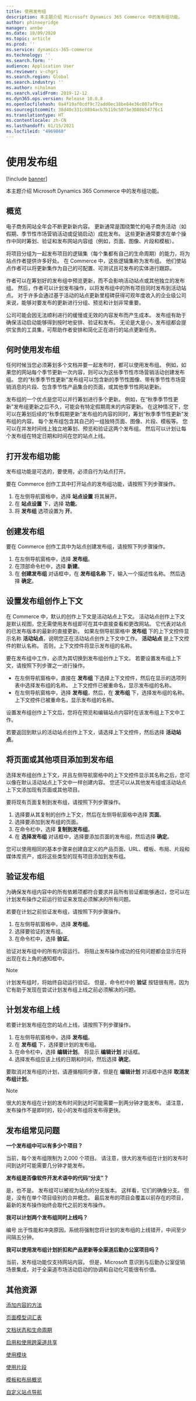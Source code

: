 ```yaml
---
title: 使用发布组
description: 本主题介绍 Microsoft Dynamics 365 Commerce 中的发布组功能。
author: phinneyridge
manager: annbe
ms.date: 10/09/2020
ms.topic: article
ms.prod: ''
ms.service: dynamics-365-commerce
ms.technology: ''
ms.search.form: ''
audience: Application User
ms.reviewer: v-chgri
ms.search.region: Global
ms.search.industry: ''
ms.author: niholman
ms.search.validFrom: 2019-12-12
ms.dyn365.ops.version: Release 10.0.8
ms.openlocfilehash: 0a4f19af0cdf9c72add0ec18be84e36c807af9ce
ms.sourcegitcommit: 38d40c331c8894acb7b119c5073e3088b54776c1
ms.translationtype: HT
ms.contentlocale: zh-CN
ms.lasthandoff: 01/15/2021
ms.locfileid: "4969868"
---
```

# <a name="work-with-publish-groups"></a>使用发布组


[!include [banner](includes/banner.md)]

本主题介绍 Microsoft Dynamics 365 Commerce 中的发布组功能。

## <a name="overview"></a>概览

电子商务网站全年会不断更新新内容。 更新通常是围绕繁忙的电子商务活动（如假期、季节性市场营销活动或促销启动）成批发布。 这些更新通常要求在单个操作中同时筹划、验证和发布网站内容组（例如，页面、图像、片段和模板）。

将项目分组为一起发布项目的逻辑集（每个集都有自己的生命周期）的能力，将为站点作者提供许多好处。 在 Commerce 中，这些逻辑集称为发布组。 他们使站点作者可以将更新集作为自己的可配置、可测试且可发布的实体进行跟踪。

作者可以在筹划好的发布组中预览更新，而不会影响活动站点或其他独立的发布组。 然后，作者可以计划发布操作，以将发布组中的所有项目同时发布到活动站点。 对于许多会通过基于活动的站点更新里程碑获得可观年度收入的企业级公司来说，能够对要发布的更新进行分组、预览和计划非常重要。

公司可能会因无法顺利进行的缓慢或无效的内容发布而产生成本。 发布组有助于确保活动启动能够得到按时地安排、验证和发布。 无论是大是小，发布组都会提供宝贵的工具集，可帮助作者安排和简化正在进行的站点更新任务。

## <a name="when-to-use-publish-groups"></a>何时使用发布组

任何时候当您必须筹划多个文档并要一起发布时，都可以使用发布组。 例如，如果您的网站每个季节更新一次内容，则可以为这些季节性市场营销活动创建发布组。 您的“秋季季节性更新”发布组可以包含新的季节性图像、带有季节性市场营销消息的片段、包含季节性产品集合的页面，或其他季节性网站更新。

发布组的一个优点是您可以并行筹划进行多个更新。 例如，在“秋季季节性更新”发布组更新之后不久，可能会有特定假期周末的内容更新。 在这种情况下，您可以在筹划后续的“秋季假期更新”发布组的内容的同时，筹划“秋季季节性更新”发布组的内容。 每个发布组包含其自己的一组独特页面、图像、片段、模板等。 您可以在并发时间线上独立地筹划、预览和验证这两个发布组。 然后可以计划让每个发布组在特定日期和时间在您的站点上线。

## <a name="turn-on-the-publish-groups-feature"></a>打开发布组功能

发布组功能是可选的，要使用，必须自行为站点打开。

要在 Commerce 创作工具中打开站点的发布组功能，请按照下列步骤操作。

1. 在左侧导航窗格中，选择 **站点设置** 将其展开。
1. 在 **站点设置** 下，选择 **功能**。
1. 将 **发布组** 选项设置为 **开**。

## <a name="create-a-publish-group"></a>创建发布组

要在 Commerce 创作工具中为站点创建发布组，请按照下列步骤操作。

1. 在左侧导航窗格中，选择 **发布组**。
1. 在顶部命令栏中，选择 **新建**。
1. 在 **创建发布组** 对话框中，在 **发布组名称** 下，输入一个描述性名称。 然后选择 **确定**。

## <a name="set-the-publish-group-authoring-context"></a>设置发布组创作上下文

在 Commerce 中，默认的创作上下文是活动站点上下文。 活动站点创作上下文是默认视图，您无需使用发布组即可在其中直接查看和更改网站。 它代表对站点的已发布版本的最新的直接更新。 如果左侧导航窗格中 **发布组** 下的上下文控件显示名称 **活动站点**，说明您正在活动站点创作上下文中工作。 **活动站点** 是上下文控件的默认名称。 否则，上下文控件将显示发布组的名称。

要在发布组中工作，必须为其切换到发布组创作上下文。 若要设置发布组上下文，请按照下列步骤之一进行操作。

- 在左侧导航窗格中，直接在 **发布组** 下选择上下文控件，然后在显示的选项列表中选择发布组的名称。 上下文控件已被重命名，显示发布组的名称。
- 在左侧导航窗格中，选择 **发布组**，然后，在 **发布组** 下，选择发布组的名称。 上下文控件已被重命名，显示发布组的名称。

设置发布组创作上下文后，您将在预览和编辑站点内容时在该发布组上下文中工作。

若要返回到默认的活动站点创作上下文，请选择上下文控件，然后选择 **活动站点**。

## <a name="add-pages-or-other-items-to-a-publish-group"></a>将页面或其他项目添加到发布组

选择发布组创作上下文，并且左侧导航窗格中的上下文控件显示其名称之后，您可以像在默认活动站点上下文中一样创建内容。 您还可以从其他发布组或活动站点上下文添加现有页面或其他项目。

要将现有页面复制到发布组，请按照下列步骤操作。

1. 选择要从其复制的创作上下文，然后在左侧导航窗格中选择 **页面**。
1. 选择要添加到发布组的页面。
1. 在命令栏中，选择 **复制到发布组**。
1. 在 **选择发布组** 对话框中，选择要添加页面的发布组，然后选择 **确定**。

您可以使用相同的基本步骤来创建自定义的产品页面、URL、模板、布局、片段和媒体库资产，或将这些类型的现有项目添加到发布组。

## <a name="validate-a-publish-group"></a>验证发布组

为确保发布组内容中的所有依赖项都符合要求并且所有验证都能够通过，您可以在计划发布操作之前运行验证来发现必须解决的所有问题。

若要在计划之前验证发布组，请按照下列步骤操作。

1. 在左侧导航窗格中，选择 **发布组**。
1. 选择要验证的发布组。
1. 在命令栏中，选择 **验证**。

验证对发布组中的所有内容运行。 将阻止发布操作成功的任何问题都会显示在将出现在右上角的通知框中。

> [!NOTE]
> 计划发布组时，将始终自动运行验证。 但是，命令栏中的 **验证** 按钮很有用，因为它有助于发现在尝试计划发布组上线之前必须解决的问题。

## <a name="schedule-a-publish-group-to-go-live"></a>计划发布组上线

若要计划发布组在您的站点上线，请按照下列步骤操作。

1. 在左侧导航窗格中，选择 **发布组**。
1. 在 **发布组** 下，选择要计划的发布组。
1. 在命令栏中，选择 **编辑计划**。 将显示 **编辑计划** 对话框。
1. 选择发布组应该上线的日期和时间，然后选择 **确定**。

要取消对发布组的计划，请遵循相同步骤，但是在 **编辑计划** 对话框中选择 **取消发布组计划**。

> [!NOTE]
> 很大的发布组在计划的发布时间到达时可能需要一到两分钟才能发布。 请注意，发布操作不是即时的，较小的发布组将发布得更快。

## <a name="publish-groups-faq"></a>发布组常见问题

**一个发布组中可以有多少个项目？**

当前，每个发布组限制为 2,000 个项目。 请注意，很大的发布组在计划的发布时间到达时可能需要几分钟才能发布。

**发布组是否像软件开发术语中的代码“分支”？**

是，也不是。 发布组可以被视为站点的分支版本。 这样看，它们的确像分支。 但是，没有在单个项目级别的合并概念。 最后发布的项目会覆盖以前存在的项目，最新的发布操作始终会取代之前的发布操作。

**我可以计划两个发布组同时上线吗？**

编号 出于性能和冲突原因，系统将强制您将计划的发布组的上线错开，中间至少间隔五分钟。

**我可以使用发布组计划折扣和产品更新等全渠道后勤办公室项目吗？**

当前，发布组功能仅支持网站内容。 但是，Microsoft 意识到与后勤办公室促销场景集成，对于全渠道市场活动启动的协调和自动化可能很有价值。

## <a name="additional-resources"></a>其他资源

[添加内容的方法](add-manage-content.md)

[页面模型词汇表](page-elements-overview.md)

[文档状态和生命周期](document-states-overview.md)

[启用和使用跨渠道共享](cross-channel-sharing.md)

[使用模块](work-with-modules.md)

[使用片段](work-with-fragments.md)

[模板和布局概览](templates-layouts-overview.md)

[自定义站点导航](customize-site-navigation.md)
